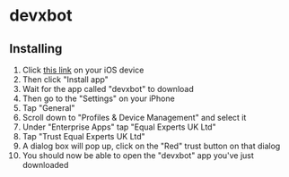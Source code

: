 # devxbot

## Installing

1. Click [this link](http://htmlpreview.github.io/?https://raw.githubusercontent.com/draysams/bicihub/master/product/index.html) on your iOS device
1. Then click "Install app"
1. Wait for the app called "devxbot" to download
1. Then go to the "Settings" on your iPhone
1. Tap "General"
1. Scroll down to "Profiles & Device Management" and select it
1. Under "Enterprise Apps" tap "Equal Experts UK Ltd"
1. Tap "Trust Equal Experts UK Ltd"
1. A dialog box will pop up, click on the "Red" trust button on that dialog
1. You should now be able to open the "devxbot" app you've just downloaded

